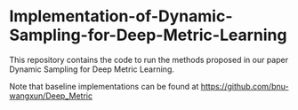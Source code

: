 # Implementation-of-Dynamic-Sampling-for-Deep-Metric-Learning

This repository contains the code to run the methods proposed in our paper Dynamic Sampling for Deep Metric Learning.

Note that baseline implementations can be found at https://github.com/bnu-wangxun/Deep_Metric
